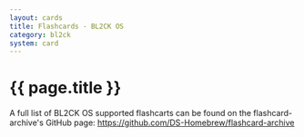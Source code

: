 ```yaml
---
layout: cards
title: Flashcards - BL2CK OS
category: bl2ck
system: card
---
```


# {{ page.title }}

A full list of BL2CK OS supported flashcarts can be found on the flashcard-archive's GitHub page: <https://github.com/DS-Homebrew/flashcard-archive>
